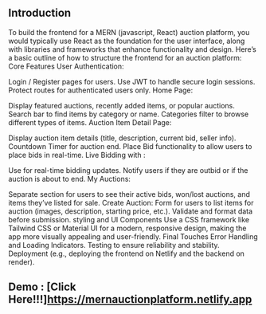 ## Introduction
To build the frontend for a MERN (javascript, React) auction platform, you would typically use React as the foundation for the user interface, along with libraries and frameworks that enhance functionality and design. Here’s a basic outline of how to structure the frontend for an auction platform:
Core Features
User Authentication:

Login / Register pages for users.
Use JWT to handle secure login sessions.
Protect routes for authenticated users only.
Home Page:

Display featured auctions, recently added items, or popular auctions.
Search bar to find items by category or name.
Categories filter to browse different types of items.
Auction Item Detail Page:

Display auction item details (title, description, current bid, seller info).
Countdown Timer for auction end.
Place Bid functionality to allow users to place bids in real-time.
Live Bidding with :

Use  for real-time bidding updates.
Notify users if they are outbid or if the auction is about to end.
My Auctions:

Separate section for users to see their active bids, won/lost auctions, and items they’ve listed for sale.
Create Auction:
Form for users to list items for auction (images, description, starting price, etc.).
Validate and format data before submission.
styling and UI Components
Use a CSS framework like Tailwind CSS or Material UI for a modern, responsive design, making the app more visually appealing and user-friendly.
Final Touches
Error Handling and Loading Indicators.
Testing to ensure reliability and stability.
Deployment (e.g., deploying the frontend on  Netlify and the backend on render).
## Demo : [Click Here!!!]https://mernauctionplatform.netlify.app
